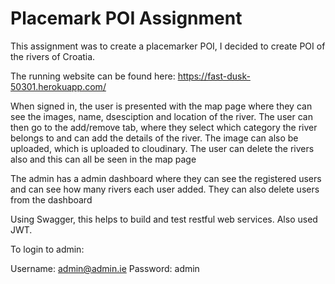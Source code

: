 # Placemark POI Assignment #

This assignment was to create a placemarker POI, I decided to create POI of the rivers of Croatia.

The running website can be found here: https://fast-dusk-50301.herokuapp.com/

When signed in, the user is presented with the map page where they can see the images, name, dsesciption and location of the river.
The user can then go to the add/remove tab, where they select which category the river belongs to and can add the details of the river. The image can also be uploaded, which is uploaded to cloudinary.
The user can delete the rivers also and this can all be seen in the map page

The admin has a admin dashboard where they can see the registered users and can see how many rivers each user added. They can also delete users from the dashboard

Using Swagger, this helps to build and test restful web services. Also used JWT.


To login to admin:

Username: admin@admin.ie
Password: admin
